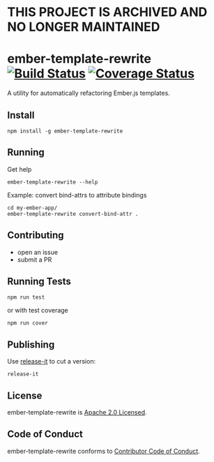 # THIS PROJECT IS ARCHIVED AND NO LONGER MAINTAINED

# ember-template-rewrite [![Build Status][travis-badge]][travis-badge-url] [![Coverage Status][coveralls-badge]][coveralls-badge-url]

A utility for automatically refactoring Ember.js templates.

## Install

```
npm install -g ember-template-rewrite
```

## Running

Get help

```
ember-template-rewrite --help
```

Example: convert bind-attrs to attribute bindings

```
cd my-ember-app/
ember-template-rewrite convert-bind-attr .
```

## Contributing

- open an issue
- submit a PR

## Running Tests

```
npm run test
```

or with test coverage

```
npm run cover
```

## Publishing

Use [release-it](https://github.com/webpro/release-it) to cut a version:

```
release-it
```

## License

ember-template-rewrite is [Apache 2.0 Licensed](LICENSE.md).

## Code of Conduct

ember-template-rewrite conforms to [Contributor Code of Conduct](code-of-conduct.md).

[travis-badge]: https://travis-ci.org/q2ebanking/ember-template-rewrite.svg?branch=master
[travis-badge-url]: https://travis-ci.org/q2ebanking/ember-template-rewrite
[coveralls-badge]: https://coveralls.io/repos/github/q2ebanking/ember-template-rewrite/badge.svg?branch=master
[coveralls-badge-url]: https://coveralls.io/github/q2ebanking/ember-template-rewrite?branch=master
